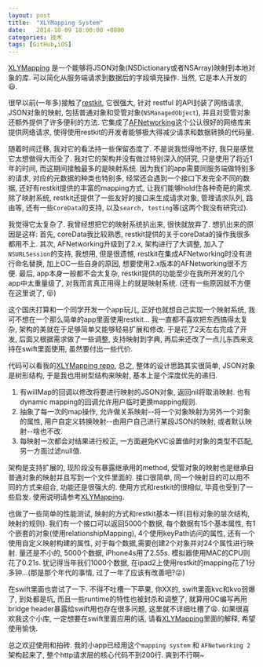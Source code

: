 ```yaml
---
layout: post
title:  "XLYMapping System"
date:   2014-10-09 18:00:00 +0800
categories: 技术
tags: [GitHub,iOS]
---
```


[XLYMapping]: https://github.com/kaizeiyimi/XLYMapping/
[restkit]: https://github.com/RestKit/RestKit/
[AFNetworking]: https://github.com/AFNetworking/AFNetworking/

[XLYMapping] 是一个能够将JSON对象(NSDictionary或者NSArray)映射到本地对象的库. 可以简化从服务端请求到数据后的字段填充操作. 当然, 它是本人开发的😃.

很早以前(一年多)接触了[restkit], 它很强大, 针对 restful 的API封装了网络请求, JSON对象的映射, 包括普通对象和受管对象(`NSManagedObject`), 并且对受管对象还额外提供了许多便利的方法. 它集成了[AFNetworking]这个公认很好的网络库来提供网络请求, 使得使用restkit的开发者能够极大得减少请求和数据转换的代码量.

随着时间迁移, 我对它的看法持一些保留态度了. 不是说我觉得他不好, 我只是感觉它太想做得大而全了. 我对它的架构并没有做过特别深入的研究, 只是使用了将近1年的时间, 而这期间接触最多的是映射系统. 因为我们的app需要同服务端做特别多的请求, 对应的元数据的种类也特别多, 经常还会遇到一个接口下发完全不同的数据, 还好有restkit提供的丰富的mapping方式, 让我们能够hold住各种奇葩的需求. 除了映射系统, restkit还提供了一些友好的接口来生成请求对象, 管理请求队列, 路由等, 还有一些`CoreData`的支持, 以及`search, testing`等(这两个我没有研究过).

我觉得它太复杂了. 我曾经想把它的映射系统扒出来, 很快就放弃了. 想扒出来的原因是这样: 首先, coreData我比较熟悉, restkit提供的关于coreData的操作我很多都用不上. 其次, AFNetworking升级到了2.x, 架构进行了大调整, 加入了`NSURLSession`的支持, 我想用, 但是很遗憾, restkit在集成AFNetworking时没有进行命名替换, 加上OC一些自身的原因, 想要使用2.x版本的AFNetworking很不方便. 最后, app本身一般都不会太复杂, restkit提供的功能至少在我所开发的几个app中太重量级了, 对我而言真正用得上的就是映射系统. (还有一些原因就不方便在这里说了, 😝)

这个国庆打算和一个同学开发一个app玩儿, 正好也就想自己实现一个映射系统, 我可不想在一个那么简单的app里面使用restkit... 我一直都不喜欢把东西搞得太复杂, 架构的美就在于足够简单又能够轻易扩展和修改. 于是花了2天左右完成了开发, 后面又根据需求做了一些调整, 支持映射到字典, 再后来还改了一点儿东西来支持在swift里面使用, 虽然要付出一些代价.

代码可以看我的[XLYMapping repo][XLYMapping], 总之, 整体的设计思路其实很简单, JSON对象是树形结构, 于是我也用树型结构来映射, 基本上是个深度优先的递归. 

1. 有willMap的回调以修改将要进行映射的JSON对象, 返回nil将取消映射. 也有dynamic mapping的回调允许用户临时更换mapping规则. 
2. 抽象了每一次的map操作, 允许做关系映射--将一个对象映射为另外一个对象的属性, 用户自定义转换映射--由用户自己进行某段JSON的映射, 或者默认映射--啥也不改. 
3. 每映射一次都会对结果进行校正, 一方面避免KVC设置值时对象的类型不匹配, 另一方面过滤null值.

架构是支持扩展的, 现阶段没有暴露继承用的method, 受管对象的映射也是继承自普通对象的映射并且写到一个文件里面的. 接口很简单, 同一个映射目的可以用不同的方式来组合, 功能还是很强大的. 使用方式和restkit的很相似, 毕竟也受到了一些启发. 使用说明请参考[XLYMapping].

也做了一些简单的性能测试, 映射的方式和restkit基本一样(目标对象的层次结构, 映射的规则). 我们有一个接口可以返回5000个数据, 每个数据有15个基本属性, 有1个嵌套的对象(使用relationshipMapping), 4个使用keyPath访问的属性, 还有一个使用自定义映射构建的属性, 对于每个数据,需要创建2个对象并对24个属性进行映射. 量还是不小的, 5000个数据, iPhone4s用了2.55s. 模拟器使用MAC的CPU则花了0.21s. 犹记得当年我们1000个数据, 在ipad2上使用restkit的mapping花了1分多钟...(那是那个年代的事情, 过了一年了应该有改善吧?😜)

在swift里面也尝试了一下. 不得不吐槽一下苹果, 你XX的, swift里面kvc和kvo弱爆了, 到处都是坑, 而且一些runtime的特性也被封杀和调整了, 就算用OC编写再用bridge header暴露给swift用也存在很多问题, 这里就不详细吐槽了😩. 如果很喜欢我这个小库, 一定想要在swift里面应用的话, 请看[XLYMapping]里面的解释, 希望使用愉快.

总之欢迎使用和拍砖. 我的小app已经用这个`mapping system` 和 `AFNetworking 2` 架构起来了, 整个http请求层的核心代码不到200行. 爽到不行啊~
